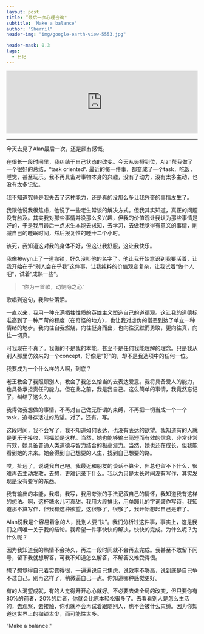 ```yaml
---
layout: post
title: “最后一次心理咨询"
subtitle: 'Make a balance'
author: "Sherril"
header-img: "img/google-earth-view-5553.jpg"

header-mask: 0.3
tags:
  - 日记
---
```



<iframe width="100%" height="166" scrolling="no" frameborder="no" allow="autoplay" src="https://w.soundcloud.com/player/?url=https%3A//api.soundcloud.com/tracks/652385012&color=%232c291c&auto_play=false&hide_related=false&show_comments=true&show_user=true&show_reposts=false&show_teaser=true"></iframe>

-------


今天去见了Alan最后一次，还是颇有感慨。

在很长一段时间里，我纠结于自己状态的改变。今天从头捋到位，Alan帮我做了一个很好的总结，“task oriented". 最近的每一件事，都变成了一个task，吃饭，睡觉，甚至玩乐。我不再具备对事物本身的兴趣，没有了动力，没有太多主动，也没有太多记忆。

我不知道究竟是我失去了这种能力，还是真的没那么多让我兴奋的事情发生了。

我跟他说我很焦虑，他说了一些老生常谈的解决方式。但我其实知道，真正的问题没有触及。其实我对那些事情并没那么多兴趣，但我的价值观让我认为那些事情是好的，于是我用最后一点求生本能去求知，去学习，去做我觉得有意义的事情，削减自己的睡眠时间，然后报复性的睡十二个小时。

该死，我知道这对我的身体不好，但这让我舒服，这让我快乐。

我像被wyn上了一道枷锁，好久没叫他的名字了。他让我开始意识到我要活着，让我开始在乎“别人会在乎我”这件事，让我纯粹的价值观变复杂，让我试着“做个人吧“，试着“成熟一些“。

> “你为一首歌，动恻隐之心”

歌唱到这句，我险些落泪。

一直以来，我用一种充满牺牲性质的英雄主义塑造自己的道德观。这让我的道德标准高到了一种严苛的程度（在奇怪的地方），也让我对虚伪的憎恶到达了单立一种情绪的地步。我向往自我燃烧，向往挺身而出，也向往沉默而勇敢，更向往真，向往一切真。

可我现在不真了。我做的不是我的本能，甚至不是任何我能理解的理念。只是我从别人那里仿效来的一个concept，好像是“好”的，却不是我选项中的任何一位。

我要成为一个什么样的人啊，到底？

老王教会了我照顾别人，教会了我怎么恰当的去表达爱意。我将具备爱人的能力，也具备承担责任的能力。但在此之前，我是我自己。这么简单的事情，我竟然忘记了，纠结了这么久。

我得做我想做的事情，不再对自己做无所谓的束缚，不再把一切当成一个一个task，追寻存活过的热望。对了，还有，写。

这段时间，我不会写了，我不知道如何表达，也没有表达的欲望。我知道有的人就是更乐于接收，阿福就是这样。当然，她也能够输出简短而有效的信息，非常非常有效，她具备普通人类道德与智力结合的极高潜力。当然，她也还在成长，但我能看到她的未来。她会得到自己想要的人生，找到自己想要的路。

哎，扯远了。说说我自己吧。我最近和朋友的谈话不算少，但总也留不下什么，很难再去主动发散，去想，更难记录下什么。我以为只是太长时间没有写作，其实发现是没有要写的东西。

我有输出的本能，我唱，我写，我用夸张的手法记叙自己的情怀，我知道我有这样的想法。啊，这杯糖水儿可真甜。我用大段排比，用单蹦儿的字词装作写诗，我知道那不算写作，但我有这种欲望，这很够了，很够了，我开始想起自己是谁了。

Alan说我是个容易着急的人，比别人要“快”。我们分析过这件事，事实上，这是我们之间唯一关于我的结论。我希望一件事快快的解决，快快的完成。为什么呢？为什么呢？

因为我知道我的热情不会持久，再过一段时间就不会再去完成。我甚至不敢留下问号，留下我就想解答，可我不知道怎么解答，不解答又难受得很。

想了想觉得自己着实蠢得很，一遍遍说自己焦虑，说效率不够高，说到底是自己争不过自己。别再这样了，稍微逼自己一点。你知道哪种感觉更好。

有的人渴望成就，有的人觉得开开心心就好。不必要去做全局的改变，但只要你有80%的前者，20%的后者，你就会比原本轻松很多了。去看看别人是怎么生活的，去观察，去接触，你也就不会再试着跟随别人，也不会被什么束缚。因为你知道这世界上的枷锁太少，而可能性太多。

“Make a balance."
